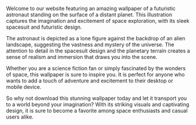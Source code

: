 <!--
Write me content for website with wallpaper "An illustration of a futuristic astronaut in a sleek spacesuit, standing on the surface of a distant planet."
-->

<!--font:Poppins.-->

Welcome to our website featuring an amazing wallpaper of a futuristic astronaut standing on the surface of a distant planet. This illustration captures the imagination and excitement of space exploration, with its sleek spacesuit and futuristic design.

The astronaut is depicted as a lone figure against the backdrop of an alien landscape, suggesting the vastness and mystery of the universe. The attention to detail in the spacesuit design and the planetary terrain creates a sense of realism and immersion that draws you into the scene.

Whether you are a science fiction fan or simply fascinated by the wonders of space, this wallpaper is sure to inspire you. It is perfect for anyone who wants to add a touch of adventure and excitement to their desktop or mobile device.

So why not download this stunning wallpaper today and let it transport you to a world beyond your imagination? With its striking visuals and captivating design, it is sure to become a favorite among space enthusiasts and casual users alike.
